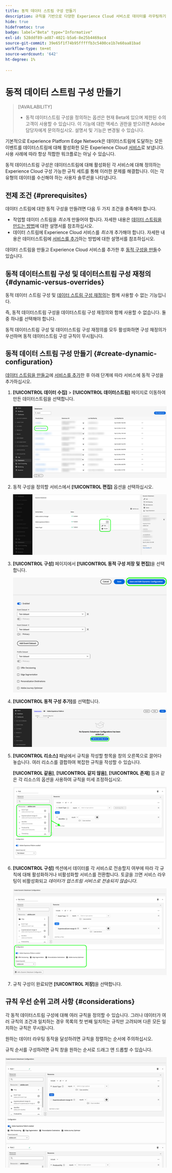 ```yaml
---
title: 동적 데이터 스트림 구성 만들기
description: 규칙을 기반으로 다양한 Experience Cloud 서비스로 데이터를 라우팅하기 위해 동적 데이터스트림 구성을 만드는 방법에 대해 알아봅니다.
hide: true
hidefromtoc: true
badge: label="Beta" type="Informative"
exl-id: 528ddf89-ad87-4021-b5a6-8e25b4469ac4
source-git-commit: 39e65f1f74b95fffffb3c5400ce1b7e60aa81bad
workflow-type: tm+mt
source-wordcount: '642'
ht-degree: 1%

---
```


# 동적 데이터 스트림 구성 만들기

>[!AVAILABILITY]
>
>* 동적 데이터스트림 구성을 정의하는 옵션은 현재 Beta에 있으며 제한된 수의 고객이 사용할 수 있습니다. 이 기능에 대한 액세스 권한을 받으려면 Adobe 담당자에게 문의하십시오. 설명서 및 기능은 변경될 수 있습니다.

기본적으로 Experience Platform Edge Network은 데이터스트림에 도달하는 모든 이벤트를 데이터스트림에 대해 활성화한 모든 Experience Cloud [서비스](configure.md#add-services)로 보냅니다. 사용 사례에 따라 항상 적합한 워크플로는 아닐 수 있습니다.

동적 데이터스트림 구성은 데이터스트림에 대해 활성화된 각 서비스에 대해 정의하는 Experience Cloud 구성 가능한 규칙 세트를 통해 이러한 문제를 해결합니다. 이는 각 유형의 데이터를 수신해야 하는 사용자 솔루션을 나타냅니다.

## 전제 조건 {#prerequisites}

데이터 스트림에 대한 동적 구성을 만들려면 다음 두 가지 조건을 충족해야 합니다.

* 작업할 데이터 스트림을 *최소*&#x200B;개 만들어야 합니다. 자세한 내용은 [데이터 스트림을 만드는 방법](configure.md)에 대한 설명서를 참조하십시오.
* 데이터 스트림에 Experience Cloud 서비스를 *최소*&#x200B;개 추가해야 합니다. 자세한 내용은 데이터스트림에 [서비스를 추가](configure.md#add-services)하는 방법에 대한 설명서를 참조하십시오.

데이터 스트림을 만들고 Experience Cloud 서비스를 추가한 후 [동적 구성을 만들](#create-dynamic-configuration)수 있습니다.

## 동적 데이터스트림 구성 및 데이터스트림 구성 재정의 {#dynamic-versus-overrides}

동적 데이터 스트림 구성 및 [데이터 스트림 구성 재정의](overrides.md)는 함께 사용할 수 없는 기능입니다.

즉, 동적 데이터스트림 구성을 데이터스트림 구성 재정의와 함께 사용할 수 없습니다. 둘 중 하나를 선택해야 합니다.

동적 데이터스트림 구성 및 데이터스트림 구성 재정의를 모두 활성화하면 구성 재정의가 우선하며 동적 데이터스트림 구성 규칙이 무시됩니다.

## 동적 데이터 스트림 구성 만들기 {#create-dynamic-configuration}

[데이터 스트림을 만들고](configure.md)에 [서비스를 추가](configure.md#add-services)한 후 아래 단계에 따라 서비스에 동적 구성을 추가하십시오.

1. **[!UICONTROL 데이터 수집]** > **[!UICONTROL 데이터스트림]** 페이지로 이동하여 만든 데이터스트림을 선택합니다.

   ![데이터스트림 목록을 표시하는 데이터스트림 사용자 인터페이스의 이미지](assets/configure-dynamic-datastream/select-datastream.png)

1. 동적 구성을 정의할 서비스에서 **[!UICONTROL 편집]** 옵션을 선택하십시오.

   ![데이터스트림에 추가된 서비스를 보여 주는 데이터스트림 사용자 인터페이스의 이미지입니다.](assets/configure-dynamic-datastream/select-service.png)

1. **[!UICONTROL 구성]** 페이지에서 **[!UICONTROL 동적 구성 저장 및 편집]**&#x200B;을 선택합니다.

   ![데이터스트림 구성 페이지를 표시하는 데이터스트림 사용자 인터페이스 이미지.](assets/configure-dynamic-datastream/save-and-edit.png)

1. **[!UICONTROL 동적 구성 추가]**&#x200B;를 선택합니다.

   ![규칙 추가 없는 동적 구성을 보여 주는 데이터스트림 사용자 인터페이스의 이미지입니다.](assets/configure-dynamic-datastream/add-dynamic-config.png)

1. **[!UICONTROL 리소스]** 패널에서 규칙을 작성할 항목을 창의 오른쪽으로 끌어다 놓습니다. 여러 리소스를 결합하여 복잡한 규칙을 작성할 수 있습니다.

   **[!UICONTROL 같음]**, **[!UICONTROL 같지 않음]**, **[!UICONTROL 존재]** 등과 같은 각 리소스의 옵션을 사용하여 규칙을 미세 조정하십시오.

   ![동적 구성 규칙을 표시하는 데이터스트림 사용자 인터페이스의 이미지](assets/configure-dynamic-datastream/drag-resources.png)

1. **[!UICONTROL 구성]** 섹션에서 데이터를 각 서비스로 전송할지 여부에 따라 각 규칙에 대해 활성화하거나 비활성화할 서비스를 전환합니다. 토글을 끄면 서비스 라우팅이 비활성화되고 *데이터가 업스트림 서비스로 전송되지 않습니다*.

   ![동적 구성 규칙을 표시하는 데이터스트림 사용자 인터페이스의 이미지](assets/configure-dynamic-datastream/enable-service.png)

1. 규칙 구성이 완료되면 **[!UICONTROL 저장]**&#x200B;을 선택합니다.

## 규칙 우선 순위 고려 사항 {#considerations}

각 동적 데이터스트림 구성에 대해 여러 규칙을 정의할 수 있습니다. 그러나 데이터가 여러 규칙의 조건과 일치하는 경우 목록의 첫 번째 일치하는 규칙만 고려되며 다른 모든 일치하는 규칙은 무시됩니다.

원하는 데이터 라우팅 동작을 달성하려면 규칙을 정렬하는 순서에 주의하십시오.

규칙 순서를 구성하려면 규칙 창을 원하는 순서로 드래그 앤 드롭할 수 있습니다.

![끌어다 놓기를 통해 규칙 순서를 변경하는 방법을 보여 주는 GIF.](assets/configure-dynamic-datastream/move-rules.gif)
